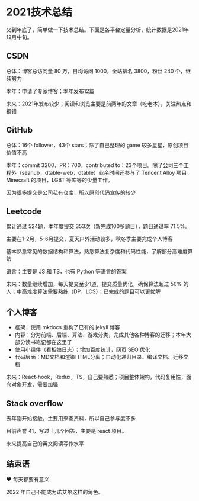 # 2021技术总结

又到年底了，简单做一下技术总结。下面是各平台定量分析，统计数据是2021年12月中旬。


## CSDN

总体：博客总访问量 80 万，日均访问 1000，全站排名 3800，粉丝 240 个，继续努力

本年：申请了专家博客；本年发布12篇

未来：2021年发布较少；阅读和浏览主要是前两年的文章（吃老本），关注热点和报错

## GitHub

总体：16个 follower，43个 stars；除了自己整理的 game 较多星星，原创项目价值不高

本年：commit 3200，PR：700，contributed to：23个项目。除了公司三个工程外（seahub，dtable-web，dtable）业余时间还参与了 Tencent Alloy 项目，Minecraft 的项目，LGBT 等库等的少量工作。

因为很多提交是公司私有仓库，所以原创代码宣传的较少

## Leetcode

累计通过 524题，本年度提交 353次（新完成100多题目），题目通过率 71.5%。

主要在1-2月，5-6月提交，夏天户外活动较多，秋冬季主要完成个人博客

基本熟悉常见的数据结构和算法，熟悉算法复杂度和代码性能，了解部分高难度算法

语言：主要是 JS 和 TS，也有 Python 等语言的答案

未来：数量继续增加，每天提交至少1道，提交质量优化，确保算法超过 50% 的人；中高难度算法需要熟练（DP，LCS）；已完成的题目可以更优解

## 个人博客

- 框架：使用 mkdocs 重构了已有的 jekyll 博客
- 内容：分为前端、后端、算法、游戏分类，完成其他各种博客的迁移；本年大部分读书笔记都在这里了
- 使用小组件（看板娘日志）；增加百度统计，网页 SEO 优化
- 代码层面：MD文档和渲染HTML分离；自动化递归目录、编译文档、迁移文档

未来：React-hook，Redux，TS，自己要熟悉；项目整体架构，代码复用性，面向对象开发，需要加强


## Stack overflow

去年刚开始接触。主要用来查资料，所以自己参与度不多

目前声誉 41，写过十几个回答，主要是 react 项目。

未来提高自己的英文阅读写作水平

## 结束语

:heart: 每天都要有意义

2022 年自己不能成为诺艾尔这样的角色。
